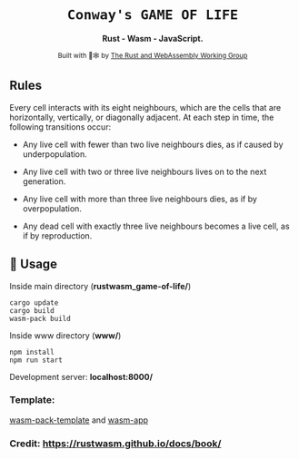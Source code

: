 <div align="center">
  <h1><code>Conway's GAME OF LIFE</code></h1>

  <strong>Rust - Wasm - JavaScript.</strong>

  <sub>Built with 🦀🕸 by <a href="https://rustwasm.github.io/">The Rust and WebAssembly Working Group</a></sub>
</div>

## Rules
Every cell interacts with its eight neighbours, which are the cells that are horizontally, vertically, or diagonally adjacent. At each step in time, the following transitions occur:
- Any live cell with fewer than two live neighbours dies, as if caused by underpopulation.

- Any live cell with two or three live neighbours lives on to the next generation.

- Any live cell with more than three live neighbours dies, as if by overpopulation.

- Any dead cell with exactly three live neighbours becomes a live cell, as if by reproduction.


## 🚴 Usage

Inside main directory (**rustwasm_game-of-life/**)
```
cargo update
cargo build
wasm-pack build
```

Inside www directory (**www/**)
```
npm install
npm run start
```
Development server: **localhost:8000/**

### Template: 
[wasm-pack-template](https://github.com/rustwasm/wasm-pack-template)
and
[wasm-app](https://github.com/rustwasm/create-wasm-app)


### Credit: https://rustwasm.github.io/docs/book/

